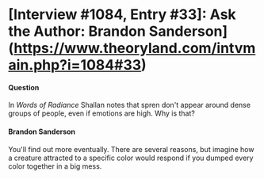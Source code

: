 # [Interview #1084, Entry #33]: Ask the Author: Brandon Sanderson](https://www.theoryland.com/intvmain.php?i=1084#33)

#### Question

In
*Words of Radiance*
Shallan notes that spren don't appear around dense groups of people, even if emotions are high. Why is that?

#### Brandon Sanderson

You'll find out more eventually. There are several reasons, but imagine how a creature attracted to a specific color would respond if you dumped every color together in a big mess.

